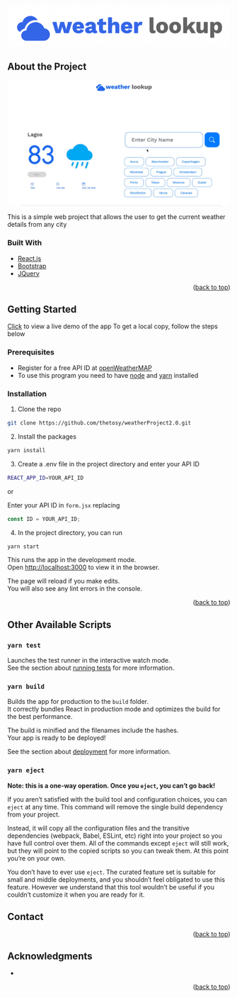 <p align="center">
    <img src="public/images/logo.png" alt="Logo">
</p>

## About the Project

![project-in-action](public/images/display.gif)

This is a simple web project that allows the user to get the current weather details from any city


### Built With
* [React.js](https://reactjs.org/)
* [Bootstrap](https://getbootstrap.com)
* [JQuery](https://jquery.com)


<p align="right">(<a href="#top">back to top</a>)</p>

<!-- GETTING STARTED -->
## Getting Started
[Click](https://weather-lookup1.herokuapp.com) to view a live demo of the app
To get a local copy, follow the steps below

### Prerequisites

* Register for a free API ID at [openWeatherMAP](https://openweathermap.org)
* To use this program you need to have [node](https://nodejs.org/) and [yarn](https://yarnpkg.com/getting-started/install)     installed

### Installation

1. Clone the repo 

```sh
git clone https://github.com/thetosy/weatherProject2.0.git
```

2. Install the packages
```sh
yarn install
```

3. Create a .env file in the project directory and enter your API ID
```sh
REACT_APP_ID=YOUR_API_ID
```

or 

Enter your API ID in `form.jsx` replacing 
```js
const ID = YOUR_API_ID;
```

4. In the project directory, you can run

```sh
yarn start
```
This runs the app in the development mode.\
Open [http://localhost:3000](http://localhost:3000) to view it in the browser.

The page will reload if you make edits.\
You will also see any lint errors in the console.

<p align="right">(<a href="#top">back to top</a>)</p>

## Other Available Scripts

### `yarn test`

Launches the test runner in the interactive watch mode.\
See the section about [running tests](https://facebook.github.io/create-react-app/docs/running-tests) for more information.

### `yarn build`

Builds the app for production to the `build` folder.\
It correctly bundles React in production mode and optimizes the build for the best performance.

The build is minified and the filenames include the hashes.\
Your app is ready to be deployed!

See the section about [deployment](https://facebook.github.io/create-react-app/docs/deployment) for more information.

### `yarn eject`

**Note: this is a one-way operation. Once you `eject`, you can’t go back!**

If you aren’t satisfied with the build tool and configuration choices, you can `eject` at any time. This command will remove the single build dependency from your project.

Instead, it will copy all the configuration files and the transitive dependencies (webpack, Babel, ESLint, etc) right into your project so you have full control over them. All of the commands except `eject` will still work, but they will point to the copied scripts so you can tweak them. At this point you’re on your own.

You don’t have to ever use `eject`. The curated feature set is suitable for small and middle deployments, and you shouldn’t feel obligated to use this feature. However we understand that this tool wouldn’t be useful if you couldn’t customize it when you are ready for it.


<!-- CONTACT -->
## Contact

<!-- Your Name - [Portfolio-Link](https://twitter.com/twitter_handle) - email@email_client.com -->

<!-- Project Link: [https://github.com/github_username/repo_name](https://github.com/github_username/repo_name) -->

<p align="right">(<a href="#top">back to top</a>)</p>

## Acknowledgments

* []()

<p align="right">(<a href="#top">back to top</a>)</p>

